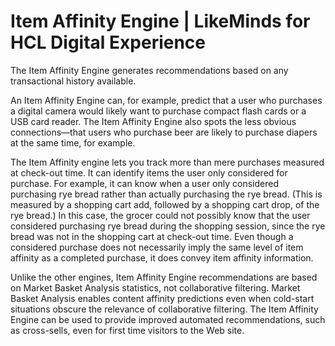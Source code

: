 # Item Affinity Engine \| LikeMinds for HCL Digital Experience

The Item Affinity Engine generates recommendations based on any transactional history available.

An Item Affinity Engine can, for example, predict that a user who purchases a digital camera would likely want to purchase compact flash cards or a USB card reader. The Item Affinity Engine also spots the less obvious connections—that users who purchase beer are likely to purchase diapers at the same time, for example.

The Item Affinity engine lets you track more than mere purchases measured at check-out time. It can identify items the user only considered for purchase. For example, it can know when a user only considered purchasing rye bread rather than actually purchasing the rye bread. \(This is measured by a shopping cart add, followed by a shopping cart drop, of the rye bread.\) In this case, the grocer could not possibly know that the user considered purchasing rye bread during the shopping session, since the rye bread was not in the shopping cart at check-out time. Even though a considered purchase does not necessarily imply the same level of item affinity as a completed purchase, it does convey item affinity information.

Unlike the other engines, Item Affinity Engine recommendations are based on Market Basket Analysis statistics, not collaborative filtering. Market Basket Analysis enables content affinity predictions even when cold-start situations obscure the relevance of collaborative filtering. The Item Affinity Engine can be used to provide improved automated recommendations, such as cross-sells, even for first time visitors to the Web site.


